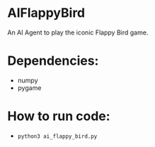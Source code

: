 # AIFlappyBird
An AI Agent to play the iconic Flappy Bird game.

# Dependencies:
- numpy
- pygame

# How to run code:
- `python3 ai_flappy_bird.py`